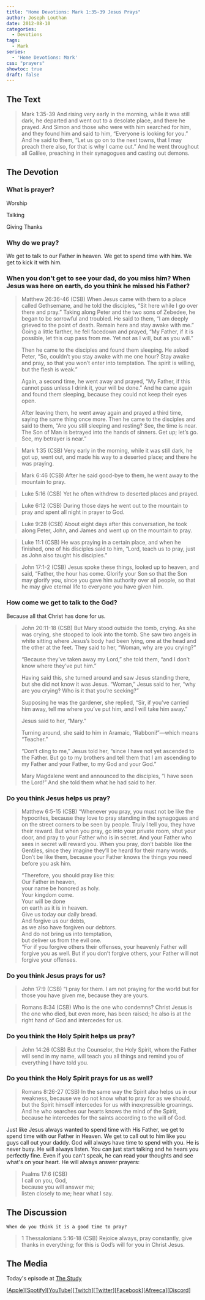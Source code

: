 ```yaml
---
title: "Home Devotions: Mark 1:35-39 Jesus Prays"
author: Joseph Louthan
date: 2012-08-10
categories:
  - Devotions
tags:
  - Mark
series:
  - 'Home Devotions: Mark'
css: "prayers"
showtoc: true
draft: false
---
```


## The Text

>Mark 1:35-39 And rising very early in the morning, while it was still dark, he departed and went out to a desolate place, and there he prayed. And Simon and those who were with him searched for him, and they found him and said to him, “Everyone is looking for you.” And he said to them, “Let us go on to the next towns, that I may preach there also, for that is why I came out.” And he went throughout all Galilee, preaching in their synagogues and casting out demons.

## The Devotion

### What is prayer?
  
Worship
  
Talking
  
Giving Thanks

### Why do we pray?
  
We get to talk to our Father in heaven. We get to spend time with him. We get to kick it with him.

### When you don't get to see your dad, do you miss him? When Jesus was here on earth, do you think he missed his Father?

>Matthew 26:36-46 (CSB) When Jesus came with them to a place called Gethsemane, and he told the disciples, “Sit here while I go over there and pray.” Taking along Peter and the two sons of Zebedee, he began to be sorrowful and troubled. He said to them, “I am deeply grieved to the point of death. Remain here and stay awake with me.” Going a little farther, he fell facedown and prayed, “My Father, if it is possible, let this cup pass from me. Yet not as I will, but as you will.”
>
>Then he came to the disciples and found them sleeping. He asked Peter, “So, couldn’t you stay awake with me one hour? Stay awake and pray, so that you won’t enter into temptation. The spirit is willing, but the flesh is weak.”
>
>Again, a second time, he went away and prayed, “My Father, if this cannot pass unless I drink it, your will be done.” And he came again and found them sleeping, because they could not keep their eyes open.
>
>After leaving them, he went away again and prayed a third time, saying the same thing once more. Then he came to the disciples and said to them, “Are you still sleeping and resting? See, the time is near. The Son of Man is betrayed into the hands of sinners. Get up; let’s go. See, my betrayer is near.”

>Mark 1:35 (CSB) Very early in the morning, while it was still dark, he got up, went out, and made his way to a deserted place; and there he was praying.

>Mark 6:46 (CSB) After he said good-bye to them, he went away to the mountain to pray.

>Luke 5:16 (CSB) Yet he often withdrew to deserted places and prayed.

>Luke 6:12 (CSB) During those days he went out to the mountain to pray and spent all night in prayer to God.

>Luke 9:28 (CSB) About eight days after this conversation, he took along Peter, John, and James and went up on the mountain to pray.

>Luke 11:1 (CSB) He was praying in a certain place, and when he finished, one of his disciples said to him, “Lord, teach us to pray, just as John also taught his disciples.”

>John 17:1-2 (CSB) Jesus spoke these things, looked up to heaven, and said, “Father, the hour has come. Glorify your Son so that the Son may glorify you, since you gave him authority over all people, so that he may give eternal life to everyone you have given him.

### How come we get to talk to the God?
  
Because all that Christ has done for us.

>John 20:11-18 (CSB) But Mary stood outside the tomb, crying. As she was crying, she stooped to look into the tomb. She saw two angels in white sitting where Jesus’s body had been lying, one at the head and the other at the feet. They said to her, “Woman, why are you crying?”
>
>“Because they’ve taken away my Lord,” she told them, “and I don’t know where they’ve put him.”
>
>Having said this, she turned around and saw Jesus standing there, but she did not know it was Jesus. “Woman,” Jesus said to her, “why are you crying? Who is it that you’re seeking?”
>
>Supposing he was the gardener, she replied, “Sir, if you’ve carried him away, tell me where you’ve put him, and I will take him away.”
>
>Jesus said to her, “Mary.”
>
>Turning around, she said to him in Aramaic, “Rabboni!”—which means “Teacher.”
>
>“Don’t cling to me,” Jesus told her, “since I have not yet ascended to the Father. But go to my brothers and tell them that I am ascending to my Father and your Father, to my God and your God.”
>
>Mary Magdalene went and announced to the disciples, “I have seen the Lord!” And she told them what he had said to her.

### Do you think Jesus helps us pray?
  
>Matthew 6:5-15 (CSB) “Whenever you pray, you must not be like the hypocrites, because they love to pray standing in the synagogues and on the street corners to be seen by people. Truly I tell you, they have their reward. But when you pray, go into your private room, shut your door, and pray to your Father who is in secret. And your Father who sees in secret will reward you. When you pray, don’t babble like the Gentiles, since they imagine they’ll be heard for their many words. Don’t be like them, because your Father knows the things you need before you ask him.
>
>“Therefore, you should pray like this:  
>Our Father in heaven,  
>your name be honored as holy.  
>Your kingdom come.  
>Your will be done  
>on earth as it is in heaven.  
>Give us today our daily bread.  
>And forgive us our debts,  
>as we also have forgiven our debtors.  
>And do not bring us into temptation,  
>but deliver us from the evil one.  
>“For if you forgive others their offenses, your heavenly Father will forgive you as well. But if you don’t forgive others, your Father will not forgive your offenses.

### Do you think Jesus prays for us?
  
>John 17:9 (CSB) “I pray for them. I am not praying for the world but for those you have given me, because they are yours.

>Romans 8:34 (CSB) Who is the one who condemns? Christ Jesus is the one who died, but even more, has been raised; he also is at the right hand of God and intercedes for us.

### Do you think the Holy Spirit helps us pray?
  
>John 14:26 (CSB) But the Counselor, the Holy Spirit, whom the Father will send in my name, will teach you all things and remind you of everything I have told you.

### Do you think the Holy Spirit prays for us as well?
  
>Romans 8:26-27 (CSB) In the same way the Spirit also helps us in our weakness, because we do not know what to pray for as we should, but the Spirit himself intercedes for us with inexpressible groanings. And he who searches our hearts knows the mind of the Spirit, because he intercedes for the saints according to the will of God.

Just like Jesus always wanted to spend time with His Father, we get to spend time with our Father in Heaven. We get to call out to him like you guys call out your daddy. God will always have time to spend with you. He is never busy. He will always listen. You can just start talking and he hears you perfectly fine. Even if you can't speak, he can read your thoughts and see what's on your heart. He will always answer prayers:

>Psalms 17:6 (CSB)  
>I call on you, God,  
>because you will answer me;  
>listen closely to me; hear what I say.

## The Discussion

```text
When do you think it is a good time to pray?
```

>1 Thessalonians 5:16-18 (CSB) Rejoice always, pray constantly, give thanks in everything; for this is God’s will for you in Christ Jesus.

<div style="page-break-after: always;"></div>

## The Media

Today's episode at [The Study](http://study.theologic.us/podcast/home-devotions-mark-135-39-jesus-prays)

\[[Apple](https://podcasts.apple.com/us/podcast/the-study/id1557102127)\]\[[Spotify](https://open.spotify.com/show/0Xs5qsNvWePyRqcmtOTPkR)\]\[[YouTube](http://youtube.theologic.us)\]\[[Twitch](http://twitch.theologic.us)\]\[[Twitter](https://twitter.com/theologic_us)\]\[[Facebook](https://www.facebook.com/groups/462231051477464)\]\[[Afreeca](https://bj.afreecatv.com/theologicus)\]\[[Discord](http://discord.theologic.us)\]
